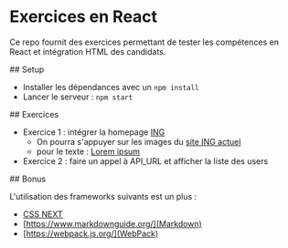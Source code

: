 # Exercices en React

Ce repo fournit des exercices permettant de tester les compétences en React et intégration HTML des candidats.

## Setup

- Installer les dépendances avec un `npm install`
- Lancer le serveur : `npm start`

## Exercices

- Exercice 1 : intégrer la homepage [ING](https://www.figma.com/file/0FqZEh0fBmnQNN7kMTRZCP/Refonte-Web-Site-MKT?node-id=3%3A0)
  - On pourra s'appuyer sur les images du [site ING actuel](https://www.ing.fr/)
  - pour le texte : [Lorem ipsum](https://www.lipsum.com/)
- Exercice 2 : faire un appel à API_URL et afficher la liste des users

## Bonus

L'utilisation des frameworks suivants est un plus :

- [CSS NEXT](https://cssnext.github.io/)
- [https://www.markdownguide.org/](Markdown)
- [https://webpack.js.org/](WebPack)
